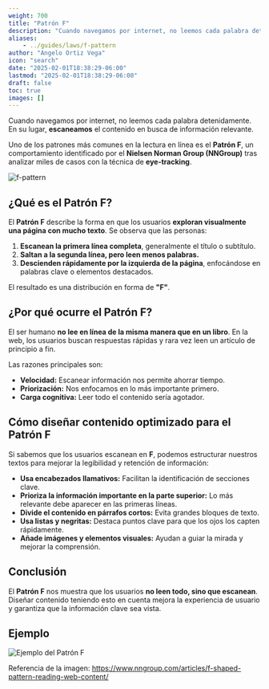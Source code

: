 ```yaml
---
weight: 700
title: "Patrón F"
description: "Cuando navegamos por internet, no leemos cada palabra detenidamente. En su lugar, escaneamos el contenido en busca de información relevante."
aliases:
    - ../guides/laws/f-pattern
author: "Angelo Ortiz Vega"
icon: "search"
date: "2025-02-01T18:38:29-06:00"
lastmod: "2025-02-01T18:38:29-06:00"
draft: false
toc: true
images: []
---
```


Cuando navegamos por internet, no leemos cada palabra detenidamente. En su lugar, **escaneamos** el contenido en busca de información relevante.  

Uno de los patrones más comunes en la lectura en línea es el **Patrón F**, un comportamiento identificado por el **Nielsen Norman Group (NNGroup)** tras analizar miles de casos con la técnica de **eye-tracking**. 

![f-pattern](https://res.cloudinary.com/dek4evg4t/image/upload/v1738697917/ux-arc/f-pattern.png)

## ¿Qué es el Patrón F?  

El **Patrón F** describe la forma en que los usuarios **exploran visualmente una página con mucho texto**. Se observa que las personas:  

1. **Escanean la primera línea completa**, generalmente el título o subtítulo.  
2. **Saltan a la segunda línea, pero leen menos palabras.**  
3. **Descienden rápidamente por la izquierda de la página**, enfocándose en palabras clave o elementos destacados.  

El resultado es una distribución en forma de **"F"**.  

## ¿Por qué ocurre el Patrón F?  

El ser humano **no lee en línea de la misma manera que en un libro**. En la web, los usuarios buscan respuestas rápidas y rara vez leen un artículo de principio a fin.  

Las razones principales son:  

- **Velocidad:** Escanear información nos permite ahorrar tiempo.  
- **Priorización:** Nos enfocamos en lo más importante primero.  
- **Carga cognitiva:** Leer todo el contenido sería agotador.  


## Cómo diseñar contenido optimizado para el Patrón F  

Si sabemos que los usuarios escanean en **F**, podemos estructurar nuestros textos para mejorar la legibilidad y retención de información:  

- **Usa encabezados llamativos:** Facilitan la identificación de secciones clave.  
- **Prioriza la información importante en la parte superior:** Lo más relevante debe aparecer en las primeras líneas.  
- **Divide el contenido en párrafos cortos:** Evita grandes bloques de texto.  
- **Usa listas y negritas:** Destaca puntos clave para que los ojos los capten rápidamente.  
- **Añade imágenes y elementos visuales:** Ayudan a guiar la mirada y mejorar la comprensión.  


## Conclusión  

El **Patrón F** nos muestra que los usuarios **no leen todo, sino que escanean**. Diseñar contenido teniendo esto en cuenta mejora la experiencia de usuario y garantiza que la información clave sea vista.  


## Ejemplo

![Ejemplo del Patrón F](https://media.nngroup.com/media/editor/2017/11/08/read_image_1900storm_third_watermark.png)

Referencia de la imagen: https://www.nngroup.com/articles/f-shaped-pattern-reading-web-content/